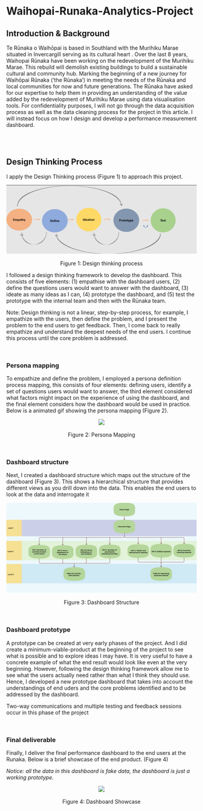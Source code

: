 # Waihopai-Runaka-Analytics-Project

## Introduction & Background
Te Rūnaka o Waihōpai is based in Southland with the Murihiku Marae situated 
in Invercargill serving as its cultural heart . Over the last 8 years,
Waihopai Rūnaka have been working on the redevelopment of the Murihiku 
Marae. This rebuild will demolish existing buildings to build a sustainable
cultural and community hub. Marking the beginning of a new journey for
Waihōpai Rūnaka (‘the Rūnaka’) in meeting the needs of the Rūnaka and 
local communities for now and future generations. The Rūnaka have asked 
for our expertise to help them in providing an understanding of the value
added by the redevelopment of Murihiku Marae using data visualisation
tools. For confidentiality purposes, I will not go through the data 
acquisition process as well as the data cleaning process for the project
in this article. I will instead focus on how I design and develop a performance
measurement dashboard.

<br>
<br>

## Design Thinking Process
I apply the Design Thinking process (Figure 1) to approach this project.

<p align="center">
<img src="Portfolio_project/Design_thinking_process.png">
<figcaption align="center">Figure 1: Design thinking process</figcaption>
</p>

I followed a design thinking framework to develop the dashboard. 
This consists of five elements: (1) empathise with the dashboard users, 
(2) define the questions users would want to answer with the dashboard, 
(3) ideate as many ideas as I can, (4) prototype the dashboard, and (5)
test the prototype with the internal team and then with the Rūnaka team. 

Note: Design thinking is not a linear, step-by-step process,
for example, I empathize with the users, then define the problem, and I 
present the problem to the end users to get feedback. Then, I come back to 
really empathize and understand the deepest needs of the end users. I continue
this process until the core problem is addressed.

<br>

### Persona mapping
To empathize and define the problem, I employed a persona definition process mapping, this consists of four elements:
defining users, identify a set of questions users would want to answer, the
third element considered what factors might impact on the experience of 
using the dashboard, and the final element considers how the dashboard
would be used in practice. Below is a animated gif showing the persona mapping 
(Figure 2).


<p align="center">
  <img src="Portfolio_project/PersonaMapping.gif">
  <figcaption align="center">Figure 2: Persona Mapping</figcaption>
</p>



<br>

### Dashboard structure
Next, I created a dashboard structure which maps out the structure of the 
dashboard (Figure 3). This  shows a hierarchical structure that provides
different views as you drill down into the data. This enables the end users 
to look at the data and interrogate it

<p align="center">
  <img src="Portfolio_project/DashboardStructure.png">
  <figcaption align="center">Figure 3: Dashboard Structure</figcaption>
</p>


<br>


### Dashboard prototype
A prototype can be created at very early phases of the project. And I did create
a minimum-viable-product at the beginning of the project to see what is possible
and to explore ideas I may have. It is very useful to have a concrete example of
what the end result would look like even at the very beginning. However, following 
the design thinking framework allow me to see what the users actually need rather
than what I think they should use. Hence, I developed a new prototype dashboard
that takes into account the understandings of end uders and the core problems 
identified and to be addressed by the dashboard.

Two-way communications and multiple testing and feedback sessions occur in this 
phase of the project

<br>


### Final deliverable
Finally, I deliver the final performance dashboard to the end users at the Runaka. Below is a brief showcase of the end product. (Figure 4)

*Notice: all the data in this dashboard is fake data, the dashboard is just a working prototype.*

<p align="center">
  <img src="Portfolio_project/DashboardShowcase.gif">
  <figcaption align="center">Figure 4: Dashboard Showcase</figcaption>
</p>



